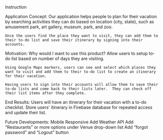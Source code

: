 Instruction

Application Concept:
    Our application helps people to plan for their vacation by searching activities they can do based on location (city, state), such as amusement park, art gallery, museum, park, and zoo.  
    
    Once the users find the place they want to visit, they can add them to their to-do list and save their itinerary by signing into their accounts.

Motivation: Why would I want to use this product?
    Allow users to setup to-do list based on number of days they are visiting.
    
    Using Google Maps markers, users can see and select which places they want to visit and add them to their to-do list to create an itinerary for their vacation.

    Having users to sign into their accounts will allow them to save their to-do lists and come back to their lists later.  They can check off their list items after they complete.

End Results:
    Users will have an itinerary for their vacation with a to-do checklist.
    Store users' itinerary in Firebase database for repeated access and update their list.

Future Developments:
    Mobile Responsive 
    Add Weather API
    Add “Restaurants” or more options under Venue drop-down list
    Add “forgot password” and “Logout” button




